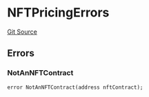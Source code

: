 # NFTPricingErrors
[Git Source](https://github.com/thrackle-io/rules-engine/blob/ce3e124fbb7b1c9745b955077cf9cd260c5eabe5/src/common/IErrors.sol)


## Errors
### NotAnNFTContract

```solidity
error NotAnNFTContract(address nftContract);
```

